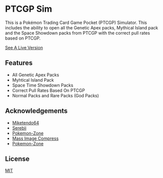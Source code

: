 # PTCGP Sim

This is a Pokémon Trading Card Game Pocket (PTCGP) Simulator. This includes the ability to open all the Genetic Apex packs, Mythical Island pack and the Space Showdown packs from PTCGP with the correct pull rates based on PTCGP.

[See A Live Version](https://farish278.github.io/PTCGP-Sim/)

## Features

- All Genetic Apex Packs
- Myhtical Island Pack
- Space Time Showdown Packs
- Correct Pull Rates Based On PTCGP
- Normal Packs and Rare Packs (God Packs)

## Acknowledgements

- [Miketendo64](https://miketendo64.com/2024/11/22/gallery-genetic-apex-card-gallery-ptcgp/)
- [Serebii](https://www.serebii.net/tcgpocket/geneticapex)
- [Pokemon-Zone](https://www.pokemon-zone.com/sets/genetic-apex/)
- [Mass Image Compress](https://sourceforge.net/projects/icompress/)
- [Pokemon-Zone](https://www.pokemon-zone.com/sets/a1a/)

## License

[MIT](https://choosealicense.com/licenses/mit/)